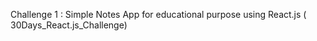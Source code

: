 
Challenge 1 : Simple Notes App for educational purpose using React.js ( 30Days_React.js_Challenge)
